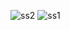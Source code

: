 ![ss2](https://user-images.githubusercontent.com/93715126/178152681-77851af2-6dc8-4744-8642-ccb13855beff.jpg)
![ss1](https://user-images.githubusercontent.com/93715126/178152754-78010d36-9cce-43ea-912d-97d463c8eeb5.jpg)
